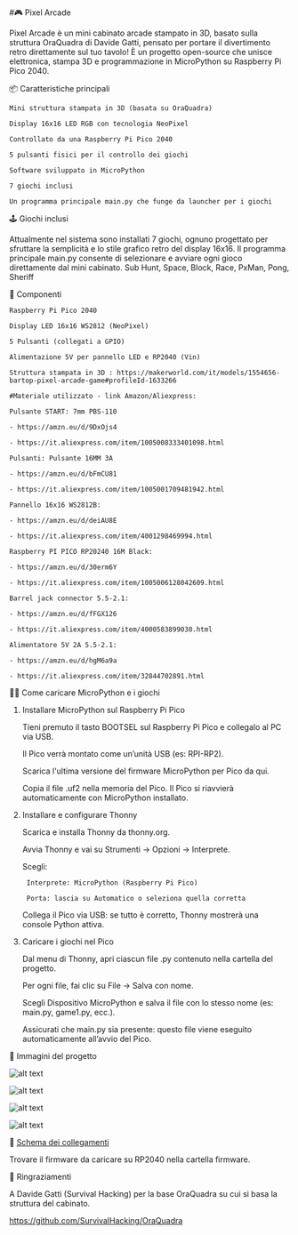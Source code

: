 #🎮 Pixel Arcade

Pixel Arcade è un mini cabinato arcade stampato in 3D, basato sulla struttura OraQuadra di Davide Gatti, pensato per portare il divertimento retro direttamente sul tuo tavolo!
È un progetto open-source che unisce elettronica, stampa 3D e programmazione in MicroPython su Raspberry Pi Pico 2040.

📦 Caratteristiche principali

    Mini struttura stampata in 3D (basata su OraQuadra)

    Display 16x16 LED RGB con tecnologia NeoPixel

    Controllato da una Raspberry Pi Pico 2040

    5 pulsanti fisici per il controllo dei giochi

    Software sviluppato in MicroPython

    7 giochi inclusi

    Un programma principale main.py che funge da launcher per i giochi

🕹️ Giochi inclusi

Attualmente nel sistema sono installati 7 giochi, ognuno progettato per sfruttare la semplicità e lo stile grafico retro del display 16x16.
Il programma principale main.py consente di selezionare e avviare ogni gioco direttamente dal mini cabinato.
Sub Hunt, Space, Block, Race, PxMan, Pong, Sheriff

🧰 Componenti

    Raspberry Pi Pico 2040

    Display LED 16x16 WS2812 (NeoPixel)

    5 Pulsanti (collegati a GPIO)

    Alimentazione 5V per pannello LED e RP2040 (Vin)

    Struttura stampata in 3D : https://makerworld.com/it/models/1554656-bartop-pixel-arcade-game#profileId-1633266
	
	#Materiale utilizzato - link Amazon/Aliexpress:
	
	Pulsante START: 7mm PBS-110
	
	- https://amzn.eu/d/9DxOjs4
	
	- https://it.aliexpress.com/item/1005008333401098.html
	
	Pulsanti: Pulsante 16MM 3A 
	
	- https://amzn.eu/d/bFmCU81
	
	- https://it.aliexpress.com/item/1005001709481942.html
	
	Pannello 16x16 WS2812B: 
	
	- https://amzn.eu/d/deiAU8E
	
	- https://it.aliexpress.com/item/4001298469994.html
	
	Raspberry PI PICO RP20240 16M Black:
	
	- https://amzn.eu/d/30erm6Y
	
	- https://it.aliexpress.com/item/1005006128042609.html
	
	Barrel jack connector 5.5-2.1:
	
	- https://amzn.eu/d/fFGX126
	
	- https://it.aliexpress.com/item/4000583899030.html
	
	Alimentatore 5V 2A 5.5-2.1:
	
	- https://amzn.eu/d/hgM6a9a
	
	- https://it.aliexpress.com/item/32844702891.html
	

🧑‍💻 Come caricare MicroPython e i giochi
1. Installare MicroPython sul Raspberry Pi Pico

    Tieni premuto il tasto BOOTSEL sul Raspberry Pi Pico e collegalo al PC via USB.

    Il Pico verrà montato come un’unità USB (es: RPI-RP2).

    Scarica l'ultima versione del firmware MicroPython per Pico da qui.

    Copia il file .uf2 nella memoria del Pico. Il Pico si riavvierà automaticamente con MicroPython installato.

2. Installare e configurare Thonny

    Scarica e installa Thonny da thonny.org.

    Avvia Thonny e vai su Strumenti → Opzioni → Interprete.

    Scegli:

        Interprete: MicroPython (Raspberry Pi Pico)

        Porta: lascia su Automatico o seleziona quella corretta

    Collega il Pico via USB: se tutto è corretto, Thonny mostrerà una console Python attiva.

3. Caricare i giochi nel Pico

    Dal menu di Thonny, apri ciascun file .py contenuto nella cartella del progetto.

    Per ogni file, fai clic su File → Salva con nome.

    Scegli Dispositivo MicroPython e salva il file con lo stesso nome (es: main.py, game1.py, ecc.).

    Assicurati che main.py sia presente: questo file viene eseguito automaticamente all’avvio del Pico.

📸 Immagini del progetto

![alt text](https://github.com/zeus074/Pixel-Arcade/blob/main/img/pixel_arcade2.jpg)

![alt text](https://github.com/zeus074/Pixel-Arcade/blob/main/img/pixel_arcade4.jpg)

![alt text](https://github.com/zeus074/Pixel-Arcade/blob/main/img/block.gif)

![alt text](https://github.com/zeus074/Pixel-Arcade/blob/main/img/pixel_arcade3.jpg)


📄 <a href="https://github.com/zeus074/Pixel-Arcade/blob/main/schematic/Schematic_Pixel_Arcade.pdf">Schema dei collegamenti</a>

Trovare il firmware da caricare su RP2040 nella cartella firmware.

📎 Ringraziamenti

A Davide Gatti (Survival Hacking) per la base OraQuadra su cui si basa la struttura del cabinato.

https://github.com/SurvivalHacking/OraQuadra